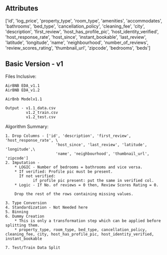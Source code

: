 ## Attributes

['id', 'log_price', 'property_type', 'room_type', 'amenities',
       'accommodates', 'bathrooms', 'bed_type', 'cancellation_policy',
       'cleaning_fee', 'city', 'description', 'first_review',
       'host_has_profile_pic', 'host_identity_verified', 'host_response_rate',
       'host_since', 'instant_bookable', 'last_review', 'latitude',
       'longitude', 'name', 'neighbourhood', 'number_of_reviews',
       'review_scores_rating', 'thumbnail_url', 'zipcode', 'bedrooms', 'beds']


## Basic Version - v1

Files Inclusive: 
```
AirBNB EDA_v1.1
AirBNB EDA_v1.2

AirBnb Modelv1.1

Output - v1.1_data.csv
         v1.2_train.csv
         v1.2_test.csv
```

Algorithm Summary:
```
1. Drop Columns - ['id', 'description', 'first_review', 'host_response_rate', \
                      'host_since', 'last_review', 'latitude', 'longitude',\
                      'name', 'neighbourhood', 'thumbnail_url', 'zipcode']
2. Imputation -
    * LOGIC - Number of bedrooms = bathrooms and vice versa.
    * If verified: Profile pic must be present.
      If not verified: 
            if profile pic present: put the same in verified col.
    * Logic - If No. of reviews = 0 then, Review Scores Rating = 0.
    
    Drop the rest of the rows containing missing values.
    
3. Type Conversion
4. Standardization - Not Needed here
5. Binning
6. Dummy Creation
    * This is only a transformation step which can be applied before splitting them.
    * property_type, room_type, bed_type, cancellation_policy, cleaning_fee, city, host_has_profile_pic, host_identity_verified, instant_bookable
    
7. Test/Train Data Split
```

